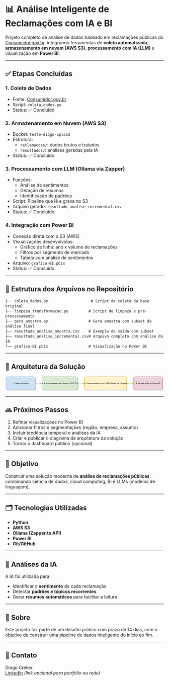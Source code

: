 
# 📊 Análise Inteligente de Reclamações com IA e BI

Projeto completo de análise de dados baseado em reclamações públicas do [Consumidor.gov.br](https://dados.consultaspublicas.com.br/), integrando ferramentas de **coleta automatizada**, **armazenamento em nuvem (AWS S3)**, **processamento com IA (LLM)** e visualização em **Power BI**.

---

## ✅ Etapas Concluídas

### 1. Coleta de Dados
- Fonte: [Consumidor.gov.br](https://dados.consultaspublicas.com.br/)
- Script: `coleta_dados.py`
- Status: ✅ Concluído

### 2. Armazenamento em Nuvem (AWS S3)
- Bucket: `teste-diogo-upload`
- Estrutura:
  - `reclamacoes/`: dados brutos e tratados
  - `resultados/`: análises geradas pela IA
- Status: ✅ Concluído

### 3. Processamento com LLM (Ollama via Zapper)
- Funções:
  - Análise de sentimentos
  - Geração de resumos
  - Identificação de padrões
- Script: Pipeline que lê e grava no S3
- Arquivo gerado: `resultado_analise_incremental.csv`
- Status: ✅ Concluído

### 4. Integração com Power BI
- Conexão direta com o S3 (AWS)
- Visualizações desenvolvidas:
  - Gráfico de linha: ano x volume de reclamações
  - Filtros por segmento de mercado
  - Tabela com análise de sentimentos
- Arquivo: `grafico-BI.pbix`
- Status: ✅ Concluído

---

## 📂 Estrutura dos Arquivos no Repositório

```
├── coleta_dados.py                   # Script de coleta da base original
├── limpeza_transformacao.py         # Script de limpeza e pré-processamento
├── gera_amostra.py                  # Gera amostra com subset da análise final
├── resultado_analise_amostra.csv    # Exemplo de saída com subset
├── resultado_analise_incremental.csv# Arquivo completo com análise da IA
└── grafico-BI.pbix                  # Visualização no Power BI
```

---

## 🧱 Arquitetura da Solução

![Arquitetura da Solução](arquitetura-diagrama.png)

---

## 🔜 Próximos Passos

1. Refinar visualizações no Power BI  
2. Adicionar filtros e segmentações (região, empresa, assunto)  
3. Incluir tendência temporal e análises da IA  
4. Criar e publicar o diagrama da arquitetura da solução  
5. Tornar o dashboard público (opcional)  

---

## 🎯 Objetivo

Construir uma solução moderna de **análise de reclamações públicas**, combinando ciência de dados, cloud computing, BI e LLMs (modelos de linguagem).

---

## 🗂️ Tecnologias Utilizadas

- **Python**  
- **AWS S3**  
- **Ollama (Zapper.to API)**  
- **Power BI**  
- **Git/GitHub**  

---

## 🧠 Análises da IA

A IA foi utilizada para:

- Identificar o **sentimento** de cada reclamação  
- Detectar **padrões e tópicos recorrentes**  
- Gerar **resumos automáticos** para facilitar a leitura  

---

## 📌 Sobre

Este projeto faz parte de um desafio prático com prazo de 14 dias, com o objetivo de construir uma pipeline de dados inteligente do início ao fim.

---

## 📎 Contato

Diogo Crelier  
[LinkedIn](https://www.linkedin.com/) *(link opcional para portfólio ou rede)*
